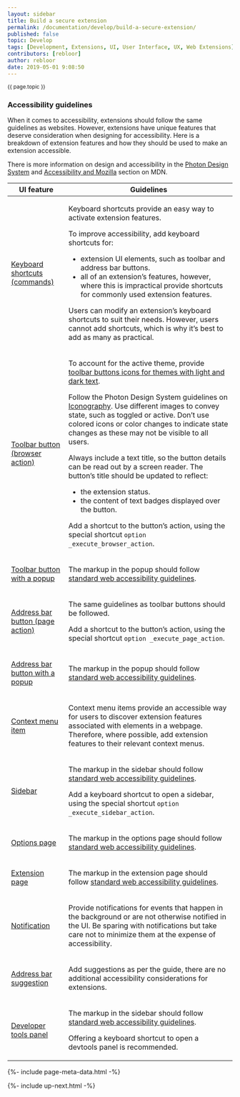 ```yaml
---
layout: sidebar
title: Build a secure extension
permalink: /documentation/develop/build-a-secure-extension/
published: false
topic: Develop
tags: [Development, Extensions, UI, User Interface, UX, Web Extensions]
contributors: [rebloor]
author: rebloor
date: 2019-05-01 9:08:50
---
```


<!-- Page Hero Banner -->

<section class="page-hero">
<div class="module">
<article class="module-content grid-x grid-padding-x">
<div class="cell small-12">
<div class="page-hero-description" markdown="1">
<p class="section-title"><small>{{ page.topic }}</small></p>

# Accessibility guidelines

When it comes to accessibility, extensions should follow the same guidelines as websites. However, extensions have unique features that deserve consideration when designing for accessibility. Here is a breakdown of extension features and how they should be used to make an extension accessible.

There is more information on design and accessibility in the [Photon Design System](https://design.firefox.com/photon/) and [Accessibility and Mozilla](https://developer.mozilla.org/en-US/docs/Mozilla/Accessibility) section on MDN.

</div>
<div class="page-hero-cta"></div>
</div>
</article>
</div>
</section>

<!-- END: Page Hero Banner -->

<!-- Single Column Body Module -->

<section class="module">
<article class="module-content grid-x grid-padding-x">
<div class="cell small-12" markdown="1">

<table>
<thead>
<tr>
<th>UI feature</th>
<th>Guidelines</th>
</tr>
</thead>
<tbody>
<tr>
<td markdown="1">

[Keyboard shortcuts (commands)](/en-US/docs/Mozilla/Add-ons/WebExtensions/manifest.json/commands)

</td>
<td markdown="1">

Keyboard shortcuts provide an easy way to activate extension features.

To improve accessibility, add keyboard shortcuts for:

- extension UI elements, such as toolbar and address bar buttons.
- all of an extension’s features, however, where this is impractical provide shortcuts for commonly used extension features.

<p class="note">Users can modify an extension’s keyboard shortcuts to suit their needs. However, users cannot add shortcuts, which is why it’s best to add as many as practical.</p>

</td>
</tr>
<tr>
<td markdown="1">

[Toolbar button (browser action)](/Add-ons/WebExtensions/user_interface/Browser_action)

</td>
<td markdown="1">

To account for the active theme, provide [toolbar buttons icons for themes with light and dark text](/en-US/docs/Mozilla/Add-ons/WebExtensions/manifest.json/browser_action#theme_icons).

Follow the Photon Design System guidelines on [Iconography](https://design.firefox.com/photon/visuals/iconography.html). Use different images to convey state, such as toggled or active. Don’t use colored icons or color changes to indicate state changes as these may not be visible to all users.

Always include a text title, so the button details can be read out by a screen reader. The button’s title should be updated to reflect:

- the extension status.
- the content of text badges displayed over the button.

Add a shortcut to the button’s action, using the special shortcut `option _execute_browser_action`.

</td>
</tr>
<tr>
<td markdown="1">

[Toolbar button with a popup](/en-US/docs/Mozilla/Add-ons/WebExtensions/user_interface/Popups)

</td>
<td markdown="1">

The markup in the popup should follow [standard web accessibility guidelines](/en-US/docs/Web/Accessibility).

</td>
</tr>
<tr>
<td markdown="1">

[Address bar button (page action)](/en-US/docs/Mozilla/Add-ons/WebExtensions/user_interface/Page_actions)

</td>
<td markdown="1">

The same guidelines as toolbar buttons should be followed.

Add a shortcut to the button’s action, using the special shortcut `option _execute_page_action`.

</td>
</tr>
<tr>
<td markdown="1">

[Address bar button with a popup](/en-US/docs/Mozilla/Add-ons/WebExtensions/user_interface/Popups)

</td>
<td markdown="1">

The markup in the popup should follow [standard web accessibility guidelines](/en-US/docs/Web/Accessibility).

</td>
</tr>
<tr>
<td markdown="1">

[Context menu item](/en-US/docs/Mozilla/Add-ons/WebExtensions/user_interface/Context_menu_items)

</td>
<td markdown="1">

Context menu items provide an accessible way for users to discover extension features associated with elements in a webpage. Therefore, where possible, add extension features to their relevant context menus.

</td>
</tr>
<tr>
<td markdown="1">

[Sidebar](/en-US/docs/Mozilla/Add-ons/WebExtensions/user_interface/Sidebars)

</td>
<td markdown="1">

The markup in the sidebar should follow [standard web accessibility guidelines](/en-US/docs/Web/Accessibility).

Add a keyboard shortcut to open a sidebar, using the special shortcut `option _execute_sidebar_action`.

</td>
</tr>
<tr>
<td markdown="1">

[Options page](/en-US/docs/Mozilla/Add-ons/WebExtensions/user_interface/Options_pages)

</td>
<td markdown="1">

The markup in the options page should follow [standard web accessibility guidelines](/en-US/docs/Web/Accessibility).

</td>
</tr>
<tr>
<td markdown="1">

[Extension page](/Add-ons/WebExtensions/user_interface/Extension_pages)

</td>
<td markdown="1">

The markup in the extension page should follow [standard web accessibility guidelines](/en-US/docs/Web/Accessibility).

</td>
</tr>
<tr>

<td markdown="1">

[Notification](/en-US/docs/Mozilla/Add-ons/WebExtensions/user_interface/Notifications)

</td>
<td markdown="1">

Provide notifications for events that happen in the background or are not otherwise notified in the UI. Be sparing with notifications but take care not to minimize them at the expense of accessibility.

</td>
</tr>
<tr>
<td markdown="1">

[Address bar suggestion](https://developer.mozilla.org/en-US/docs/Mozilla/Add-ons/WebExtensions/user_interface/Omnibox)

</td>
<td markdown="1">

Add suggestions as per the guide, there are no additional accessibility considerations for extensions.

</td>
</tr>
<tr>
<td markdown="1">

[Developer tools panel](/en-US/docs/Mozilla/Add-ons/WebExtensions/user_interface/devtools_panels)

</td>
<td markdown="1">

The markup in the sidebar should follow [standard web accessibility guidelines](/en-US/docs/Web/Accessibility).

Offering a keyboard shortcut to open a devtools panel is recommended.

</td>
</tr>
</tbody>
</table>

</div>
</article>
</section>

<!-- END: Single Column Body Module -->

<!-- Meta Data -->

{%- include page-meta-data.html -%}

<!-- END: Meta Data -->

<!-- Up Next -->

{%- include up-next.html -%}

<!-- END: Up Next -->
